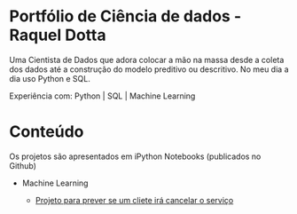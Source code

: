 # Portfólio de Ciência de dados - Raquel Dotta

Uma Cientista de Dados que adora colocar a mão na massa desde a coleta dos dados até a construção do modelo preditivo ou descritivo. No meu dia a dia uso Python e SQL.

Experiência com: Python | SQL | Machine Learning 

# Conteúdo

 Os projetos são apresentados em iPython Notebooks (publicados no Github)

* Machine Learning

  *   [Projeto para prever se um cliete irá cancelar o serviço](https://github.com/raquelddt/Portflio/blob/main/Case-churn_Raquel%20Dotta.ipynb)
